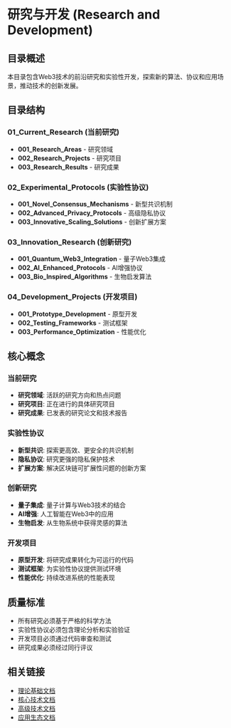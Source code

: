 # 研究与开发 (Research and Development)

## 目录概述

本目录包含Web3技术的前沿研究和实验性开发，探索新的算法、协议和应用场景，推动技术的创新发展。

## 目录结构

### 01_Current_Research (当前研究)
- **001_Research_Areas** - 研究领域
- **002_Research_Projects** - 研究项目
- **003_Research_Results** - 研究成果

### 02_Experimental_Protocols (实验性协议)
- **001_Novel_Consensus_Mechanisms** - 新型共识机制
- **002_Advanced_Privacy_Protocols** - 高级隐私协议
- **003_Innovative_Scaling_Solutions** - 创新扩展方案

### 03_Innovation_Research (创新研究)
- **001_Quantum_Web3_Integration** - 量子Web3集成
- **002_AI_Enhanced_Protocols** - AI增强协议
- **003_Bio_Inspired_Algorithms** - 生物启发算法

### 04_Development_Projects (开发项目)
- **001_Prototype_Development** - 原型开发
- **002_Testing_Frameworks** - 测试框架
- **003_Performance_Optimization** - 性能优化

## 核心概念

### 当前研究
- **研究领域**: 活跃的研究方向和热点问题
- **研究项目**: 正在进行的具体研究项目
- **研究成果**: 已发表的研究论文和技术报告

### 实验性协议
- **新型共识**: 探索更高效、更安全的共识机制
- **隐私协议**: 研究更强的隐私保护技术
- **扩展方案**: 解决区块链可扩展性问题的创新方案

### 创新研究
- **量子集成**: 量子计算与Web3技术的结合
- **AI增强**: 人工智能在Web3中的应用
- **生物启发**: 从生物系统中获得灵感的算法

### 开发项目
- **原型开发**: 将研究成果转化为可运行的代码
- **测试框架**: 为实验性协议提供测试环境
- **性能优化**: 持续改进系统的性能表现

## 质量标准

- 所有研究必须基于严格的科学方法
- 实验性协议必须包含理论分析和实验验证
- 开发项目必须通过代码审查和测试
- 研究成果必须经过同行评议

## 相关链接

- [理论基础文档](../01_Theoretical_Foundations/)
- [核心技术文档](../02_Core_Technologies/)
- [高级技术文档](../04_Advanced_Technologies/)
- [应用生态文档](../05_Application_Ecosystem/)
